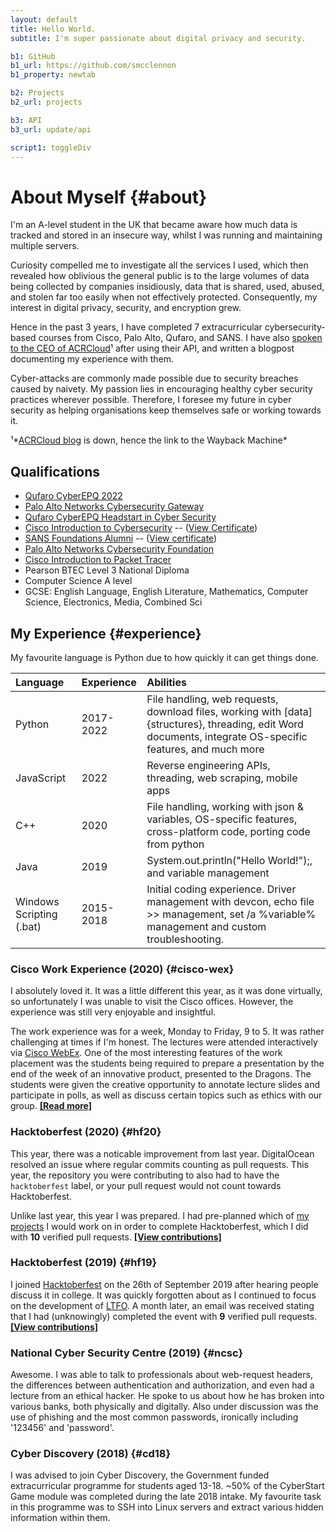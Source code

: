 ```yaml
---
layout: default
title: Hello World.
subtitle: I'm super passionate about digital privacy and security.

b1: GitHub
b1_url: https://github.com/smcclennon
b1_property: newtab

b2: Projects
b2_url: projects

b3: API
b3_url: update/api

script1: toggleDiv
---
```

# About Myself {#about}
I'm an A-level student in the UK that became aware how much data is tracked and stored in an insecure way, whilst I was running and maintaining multiple servers.

Curiosity compelled me to investigate all the services I used, which then revealed how oblivious the general public is to the large volumes of data being collected by companies insidiously, data that is shared, used, abused, and stolen far too easily when not effectively protected. Consequently, my interest in digital privacy, security, and encryption grew.

Hence in the past 3 years, I have completed 7 extracurricular cybersecurity-based courses from Cisco, Palo Alto, Qufaro, and SANS. I have also [spoken to the CEO of ACRCloud](https://web.archive.org/web/20201129105704/https://blog.acrcloud.com/how-a-15-year-old-created-a-music-recognition-service-in-less-than-a-day-with-acrcloud)¹ after using their API, and written a blogpost documenting my experience with them.

Cyber-attacks are commonly made possible due to security breaches caused by naivety. My passion lies in encouraging healthy cyber security practices wherever possible. Therefore, I foresee my future in cyber security as helping organisations keep themselves safe or working towards it.

¹*[ACRCloud blog](https://blog.acrcloud.com/how-a-15-year-old-created-a-music-recognition-service-in-less-than-a-day-with-acrcloud) is down, hence the link to the Wayback Machine*

## Qualifications
- [Qufaro CyberEPQ 2022](https://cyberepq.org.uk)
- [Palo Alto Networks Cybersecurity Gateway](https://www.paloaltonetworks.com/services/education/academy)
- [Qufaro CyberEPQ Headstart in Cyber Security](https://cyberepq.org.uk)
- [Cisco Introduction to Cybersecurity](https://www.netacad.com/courses/cybersecurity/introduction-cybersecurity) -- ([View Certificate](https://www.credly.com/badges/c9eed575-3bd6-4b5e-8046-1b8ce1a721ab))
- [SANS Foundations Alumni](https://sans-foundations.com) -- ([View certificate](https://api.badgr.io/public/assertions/15UlgOK-RPW78rCWbCtP6A))
- [Palo Alto Networks Cybersecurity Foundation](https://www.paloaltonetworks.com/services/education/academy)
- [Cisco Introduction to Packet Tracer](https://www.netacad.com/courses/packet-tracer/introduction-packet-tracer)
- Pearson BTEC Level 3 National Diploma
- Computer Science A level
- GCSE: English Language, English Literature, Mathematics, Computer Science, Electronics, Media, Combined Sci

## My Experience {#experience}
My favourite language is Python due to how quickly it can get things done.

|Language|Experience|Abilities|
|:-|:-|:-|
|Python|2017-2022|File handling, web requests, download files, working with [data] {structures}, threading, edit Word documents, integrate OS-specific features, and much more|
|JavaScript|2022|Reverse engineering APIs, threading, web scraping, mobile apps|
|C++|2020|File handling, working with json & variables, OS-specific features, cross-platform code, porting code from python|
|Java|2019|System.out.println("Hello World!");, and variable management|
|Windows Scripting (.bat)|2015-2018|Initial coding experience. Driver management with devcon, echo file >> management, set /a %variable% management and custom troubleshooting.|

### Cisco Work Experience (2020) {#cisco-wex}
I absolutely loved it. It was a little different this year, as it was done virtually, so unfortunately I was unable to visit the Cisco offices. However, the experience was still very enjoyable and insightful.

The work experience was for a week, Monday to Friday, 9 to 5. It was rather challenging at times if I'm honest.
The lectures were attended interactively via [Cisco WebEx](https://www.webex.com/). One of the most interesting features of the work placement was the students being required to prepare a presentation by the end of the week of an innovative product, presented to the Dragons. The students were given the creative opportunity to annotate lecture slides and participate in polls, as well as discuss certain topics such as ethics with our group.
<span id="cisco-wex-readmore" style="display: inline" onclick="toggleDiv('cisco-wex-detail'); toggleDiv('cisco-wex-readmore')">
<a href="#" onclick="return false;"><b>[Read more]</b></a></span>
<div id="cisco-wex-detail" markdown="1" style="display: none">

The students were given a 1 hour slot to work on their presentations (per day). Due to my computing and leadership skills, I was quickly nominated as the leader for my group. As the work experience was virtual, my IT knowledge was an advantage for organising and collaborating on this with my team. My team quickly realised that we needed more time to work on the project outside of the allocated 1 hour, and therefore to facilitate this, I got permission from the Cisco work experience organisers, and created a [Discord](https://discord.com/) server which allowed us to collaborate on it in our free time.

After discussing the product brief for our presentation, we spent two days planning it. I then assigned research roles to each team member so we could all independantly complete our respective, detailed but concise powerpoint slides.

As the project manager, I went through each slide to taper down the information in order to conform to the 5 minute presentation time limit. To manage everyones anxiety, after a couple of dry-runs, I suggested my team members relax for the half hour proceeding the Dragons.

It was a success... even though we ran over the 5 minute limit.

</div>

### Hacktoberfest (2020) {#hf20}
This year, there was a noticable improvement from last year. DigitalOcean resolved an issue where regular commits counting as pull requests. This year, the repository you were contributing to also had to have the `hacktoberfest` label, or your pull request would not count towards Hacktoberfest.

Unlike last year, this year I was prepared. I had pre-planned which of [my projects](projects) I would work on in order to complete Hacktoberfest, which I did with **10** verified pull requests.
<span id="hf20-readmore" style="display: inline" onclick="toggleDiv('hf20-contributions'); toggleDiv('hf20-readmore')"><a href="#" onclick="return false;"><b>[View contributions]</b></a></span>
<div id="hf20-contributions" markdown="1" style="display: none">

#### My 2020 Contributions

|Type|Date/Time|Contribution|
|:-|:-|:-|
|Accepted|October 03, 2020 15:54|Submitted [Updater v2.0.0, using the v2 json update API to](https://github.com/smcclennon/Updater/pull/1) smcclennon/Updater|
|Accepted|October 03, 2020 16:32|Submitted [Update dev branch with master](https://github.com/smcclennon/LTFO/pull/14) to smcclennon/LTFO|
|Accepted|October 03, 2020 23:43|Submitted [v0.0.0](https://github.com/smcclennon/PBOX/pull/1) to smcclennon/PBOX|
|Accepted|October 03, 2020 23:59|Submitted [Improvements + license](https://github.com/smcclennon/Updater/pull/2) to smcclennon/Updater|
|Bonus|October 04, 2020 12:40|Submitted [Improvements](https://github.com/smcclennon/LTFO/pull/15) to smcclennon/LTFO|
|Bonus|October 04, 2020 13:44|Submitted [Small improvements](https://github.com/smcclennon/Updater/pull/3) to smcclennon/Updater|
|Bonus|October 05, 2020 11:44|Submitted [v0.0.1](https://github.com/smcclennon/PBOX/pull/2) to smcclennon/PBOX|
|Bonus|October 07, 2020 08:32|Submitted [v0.1.0](https://github.com/smcclennon/PBOX/pull/3) to smcclennon/PBOX|
|Bonus|October 10, 2020 20:09|Submitted [Comments + bug fixes](https://github.com/smcclennon/Updater/pull/4) to smcclennon/Updater|
|Bonus|October 13, 2020 08:05|Submitted [New program + bug fixes](https://github.com/smcclennon/PBOX/pull/4) and improvements to smcclennon/PBOX|

</div>

### Hacktoberfest (2019) {#hf19}
I joined [Hacktoberfest](https://hacktoberfest.digitalocean.com/) on the 26th of September 2019 after hearing people discuss it in college. It was quickly forgotten about as I continued to focus on the development of [LTFO](projects/LTFO). A month later, an email was received stating that I had (unknowingly) completed the event with **9** verified pull requests.
<span id="hf19-readmore" style="display: inline" onclick="toggleDiv('hf19-contributions'); toggleDiv('hf19-readmore')"><a href="#" onclick="return false;"><b>[View contributions]</b></a></span>
<div id="hf19-contributions" markdown="1" style="display: none">

#### My 2019 Contributions

|Type|Date/Time|Contribution|
|:-|:-|:-|
|Valid|October 13, 2019 17:42|Submitted [Development](https://github.com/smcclennon/LTFO/pull/1) to smcclennon/LTFO|
|Valid|October 19, 2019 19:52|Submitted [v4.0.0](https://github.com/smcclennon/LTFO/pull/3) to smcclennon/LTFO|
|Valid|October 19, 2019 20:35|Submitted [Update dev with master](https://github.com/smcclennon/LTFO/pull/4) to smcclennon/LTFO|
|Valid|October 20, 2019 17:48|Submitted [4.1.0](https://github.com/smcclennon/LTFO/pull/5) to smcclennon/LTFO|
|Bonus|October 20, 2019 17:53|Submitted [Revert "v4.1.0"](https://github.com/smcclennon/LTFO/pull/6) to smcclennon/LTFO|
|Bonus|October 20, 2019 17:59|Submitted [v4.1.0](https://github.com/smcclennon/LTFO/pull/7) to smcclennon/LTFO|
|Bonus|October 24, 2019 18:57|Submitted [File picker supports all filetypes + GUI](https://github.com/smcclennon/LTFO/pull/10) to smcclennon/LTFO|
|Bonus|October 28, 2019 08:42|Submitted [v5.0.0](https://github.com/smcclennon/LTFO/pull/12) to smcclennon/LTFO|
|Bonus|October 28, 2019 08:44|Submitted [v5.0.0](https://github.com/smcclennon/LTFO/pull/13) to smcclennon/LTFO|

</div>

### National Cyber Security Centre (2019) {#ncsc}
Awesome. I was able to talk to professionals about web-request headers, the differences between authentication and authorization, and even had a lecture from an ethical hacker.
He spoke to us about how he has broken into various banks, both physically and digitally.
Also under discussion was the use of phishing and the most common passwords, ironically including '123456' and 'password'.

### Cyber Discovery (2018) {#cd18}
I was advised to join Cyber Discovery, the Government funded extracurricular programme for students aged 13-18. ~50% of the CyberStart Game module was completed during the late 2018 intake. My favourite task in this programme was to SSH into Linux servers and extract various hidden information within them.